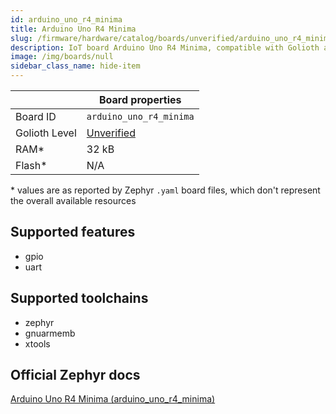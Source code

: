 ```yaml
---
id: arduino_uno_r4_minima
title: Arduino Uno R4 Minima
slug: /firmware/hardware/catalog/boards/unverified/arduino_uno_r4_minima
description: IoT board Arduino Uno R4 Minima, compatible with Golioth at unverified level.
image: /img/boards/null
sidebar_class_name: hide-item
---
```


[//]: # (This is an auto-generated file, do not edit! Changes to it will be lost upon re-generation)



|                | Board properties     |
| -------------  | -------------------- |
| Board ID       | `arduino_uno_r4_minima` |
| Golioth Level  | [Unverified](/firmware/hardware#unverified-boards) |
| RAM*           | 32 kB |
| Flash*         | N/A |

\* values are as reported by Zephyr `.yaml` board files, which don't represent the overall available resources



## Supported features

* gpio
* uart

## Supported toolchains

* zephyr
* gnuarmemb
* xtools

## Official Zephyr docs

[Arduino Uno R4 Minima (arduino_uno_r4_minima)](https://docs.zephyrproject.org/latest/boards/arduino/uno_r4/doc/index.html)
